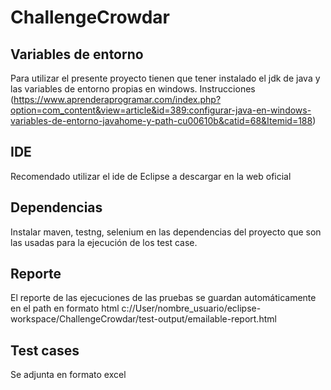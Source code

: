 # ChallengeCrowdar


## Variables de entorno
Para utilizar el presente proyecto tienen que tener instalado el jdk de java y las variables de entorno propias en windows. Instrucciones (https://www.aprenderaprogramar.com/index.php?option=com_content&view=article&id=389:configurar-java-en-windows-variables-de-entorno-javahome-y-path-cu00610b&catid=68&Itemid=188)

## IDE
Recomendado utilizar el ide de Eclipse a descargar en la web oficial

## Dependencias
Instalar maven, testng, selenium en las dependencias del proyecto que son las usadas para la ejecución de los test case.

## Reporte
El reporte de las ejecuciones de las pruebas se guardan automáticamente en el path en formato html
c://User/nombre_usuario/eclipse-workspace/ChallengeCrowdar/test-output/emailable-report.html

## Test cases
Se adjunta en formato excel

